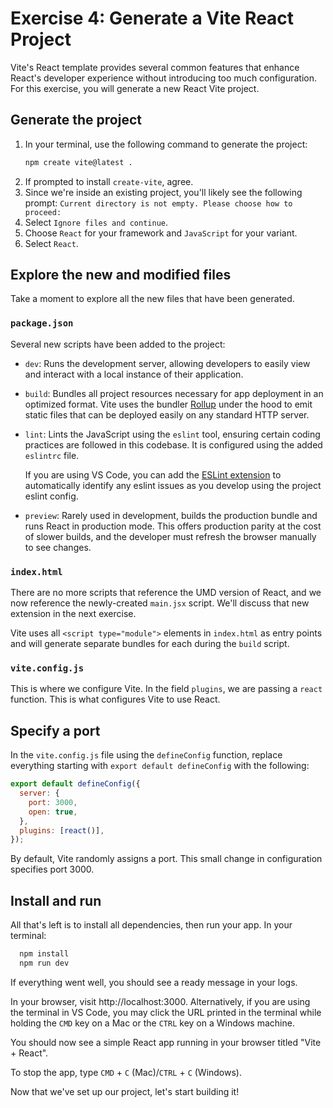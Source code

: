 # Exercise 4: Generate a Vite React Project

Vite's React template provides several common features that enhance React's developer experience without introducing too much configuration. For this exercise, you will generate a new React Vite project.

## Generate the project

1. In your terminal, use the following command to generate the project:
   ```bash
   npm create vite@latest .
   ```
2. If prompted to install `create-vite`, agree.
3. Since we're inside an existing project, you'll likely see the following prompt: `Current directory is not empty. Please choose how to proceed:`
4. Select `Ignore files and continue`.
5. Choose `React` for your framework and `JavaScript` for your variant.
6. Select `React`.

## Explore the new and modified files

Take a moment to explore all the new files that have been generated.

### `package.json`

Several new scripts have been added to the project:

- `dev`: Runs the development server, allowing developers to easily view and interact with a local instance of their application.

- `build`: Bundles all project resources necessary for app deployment in an optimized format. Vite uses the bundler [Rollup](https://rollupjs.org/) under the hood to emit static files that can be deployed easily on any standard HTTP server.

- `lint`: Lints the JavaScript using the `eslint` tool, ensuring certain coding practices are followed in this codebase. It is configured using the added `eslintrc` file.

    If you are using VS Code, you can add the [ESLint extension](https://marketplace.visualstudio.com/items?itemName=dbaeumer.vscode-eslint) to automatically identify any eslint issues as you develop using the project eslint config.

- `preview`: Rarely used in development, builds the production bundle and runs React in production mode. This offers production parity at the cost of slower builds, and the developer must refresh the browser manually to see changes.

### `index.html`

There are no more scripts that reference the UMD version of React, and we now reference the newly-created `main.jsx` script. We'll discuss that new extension in the next exercise.

Vite uses all `<script type="module">` elements in `index.html` as entry points and will generate separate bundles for each during the `build` script.

### `vite.config.js`

This is where we configure Vite. In the field `plugins`, we are passing a `react` function. This is what configures Vite to use React.

## Specify a port

In the `vite.config.js` file using the `defineConfig` function, replace everything starting with `export default defineConfig` with the following:

```js
export default defineConfig({
  server: {
    port: 3000,
    open: true,
  },
  plugins: [react()],
});
```

By default, Vite randomly assigns a port. This small change in configuration specifies port 3000.

## Install and run

All that's left is to install all dependencies, then run your app. In your terminal:

```bash
  npm install
  npm run dev
```

If everything went well, you should see a ready message in your logs.

In your browser, visit http://localhost:3000. Alternatively, if you are using the terminal in VS Code, you may click the URL printed in the terminal while holding the `CMD` key on a Mac or the `CTRL` key on a Windows machine.

You should now see a simple React app running in your browser titled "Vite + React".

To stop the app, type `CMD` + `C` (Mac)/`CTRL` + `C` (Windows).

Now that we've set up our project, let's start building it!
